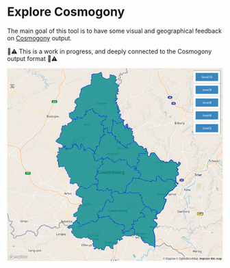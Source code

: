 # Explore Cosmogony

The main goal of this tool is to have some visual and geographical feedback on [Cosmogony](https://github.com/osm-without-borders/cosmogony) output.

:construction::warning: This is a work in progress, and deeply connected to the Cosmogony output format :construction::warning:

![example](cosmogony_explorer.gif)
